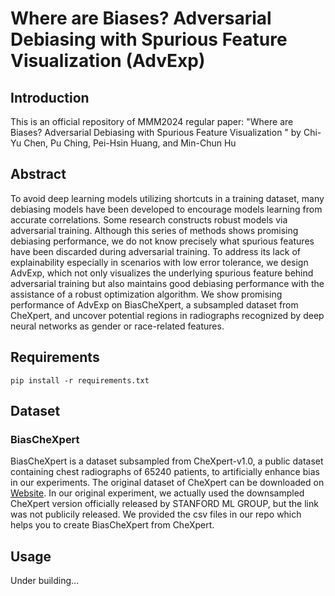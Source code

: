 # Where are Biases? Adversarial Debiasing with Spurious Feature Visualization (AdvExp)
## Introduction
This is an official repository of MMM2024 regular paper: "Where are Biases? Adversarial Debiasing with Spurious Feature Visualization
" by Chi-Yu Chen, Pu Ching, Pei-Hsin Huang, and Min-Chun Hu
## Abstract
To avoid deep learning models utilizing shortcuts in a training dataset, many debiasing models have been developed to encourage models learning from accurate correlations. Some research constructs robust models via adversarial training. Although this series of methods shows promising debiasing performance, we do not know precisely what spurious features have been discarded during adversarial training. To address its lack of explainability especially in scenarios with low error tolerance, we design AdvExp, which not only visualizes the underlying spurious feature behind adversarial training but also maintains good debiasing performance with the assistance of a robust optimization algorithm. We show promising performance of AdvExp on BiasCheXpert, a subsampled dataset from CheXpert, and uncover potential regions in radiographs recognized by deep neural networks as gender or race-related features.
## Requirements
```
pip install -r requirements.txt
```
## Dataset
### BiasCheXpert
BiasCheXpert is a dataset subsampled from CheXpert-v1.0, a public dataset containing chest radiographs of 65240 patients, to artificially enhance bias in our experiments. The original dataset of CheXpert can be downloaded on [Website](https://stanfordaimi.azurewebsites.net/datasets/8cbd9ed4-2eb9-4565-affc-111cf4f7ebe2). In our original experiment, we actually used the downsampled CheXpert version officially released by STANFORD ML GROUP, but the link was not publicily released. We provided the csv files in our repo which helps you to create BiasCheXpert from CheXpert.
## Usage
Under building...
